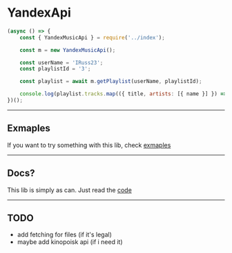 # YandexApi

```js
(async () => {
    const { YandexMusicApi } = require('../index');

    const m = new YandexMusicApi();

    const userName = 'IRuss23';
    const playlistId = '3';

    const playlist = await m.getPlaylist(userName, playlistId);

    console.log(playlist.tracks.map(({ title, artists: [{ name }] }) => `${title} ${name}`).reverse());
})();
```

___

## Exmaples

If you want to try something with this lib, check [exmaples](/examples)

___

## Docs?

This lib is simply as can. Just read the [code](/index.js)

___

## TODO

* add fetching for files (if it's legal)
* maybe add kinopoisk api (if i need it)
